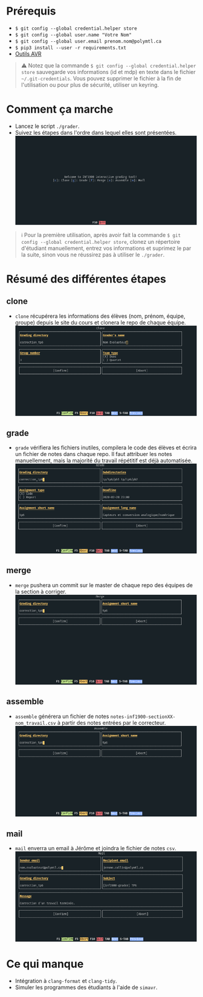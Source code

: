 # Prérequis
- `$ git config --global credential.helper store`
- `$ git config --global user.name "Votre Nom"`
- `$ git config --global user.email prenom.nom@polymtl.ca`
- `$ pip3 install --user -r requirements.txt`
- [Outils AVR](http://www.groupes.polymtl.ca/inf1900/fichiers/)

> :warning: Notez que la commande `$ git config --global credential.helper store` sauvegarde vos informations (id et mdp) en texte dans le fichier `~/.git-credentials`. Vous pouvez supprimer le fichier à la fin de l'utilisation ou pour plus de sécurité, utiliser un keyring.

# Comment ça marche
- Lancez le script `./grader`.
- Suivez les étapes dans l'ordre dans lequel elles sont présentées.
![grader](resources/grader.png)
> :information_source: Pour la première utilisation, après avoir fait la commande `$ git config --global credential.helper store`, clonez un répertoire d'étudiant manuellement, entrez vos informations et suprimez le par la suite, sinon vous ne réussirez pas à utiliser le `./grader`.

# Résumé des différentes étapes
## clone
- `clone` récupérera les informations des élèves (nom, prénom, équipe,
  groupe) depuis le site du cours et clonera le repo de chaque équipe.
  ![clone](resources/clone.png)

## grade
- `grade` vérifiera les fichiers inutiles, compilera le code des
  élèves et écrira un fichier de notes dans chaque repo.  Il faut
  attribuer les notes manuellement, mais la majorité du travail
  répétitif est déjà automatisée.
  ![grade](resources/grade.png)

## merge
- `merge` pushera un commit sur le master de chaque repo des équipes de
 la section à corriger.
  ![merge](resources/merge.png)

## assemble
- `assemble` générera un fichier de notes `notes-inf1900-sectionXX-nom_travail.csv`
 à partir des notes entrées par le correcteur.
  ![assemble](resources/assemble.png)
  
## mail
- `mail` enverra un email à Jérôme et joindra le fichier de notes `csv`.
  ![mail](resources/mail.png)

# Ce qui manque
- Intégration à `clang-format` et `clang-tidy`.
- Simuler les programmes des étudiants à l'aide de `simavr`.
